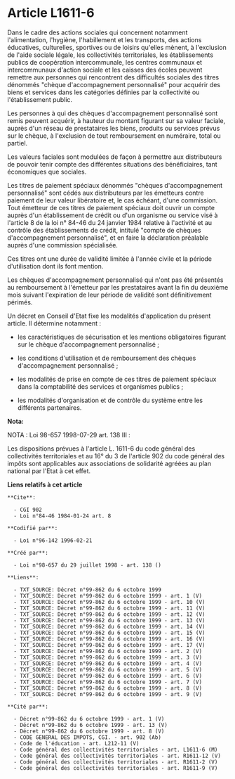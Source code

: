 # Article L1611-6

Dans le cadre des actions sociales qui concernent notamment l'alimentation, l'hygiène, l'habillement et les transports, des
actions éducatives, culturelles, sportives ou de loisirs qu'elles mènent, à l'exclusion de l'aide sociale légale, les
collectivités territoriales, les établissements publics de coopération intercommunale, les centres communaux et
intercommunaux d'action sociale et les caisses des écoles peuvent remettre aux personnes qui rencontrent des difficultés
sociales des titres dénommés "chèque d'accompagnement personnalisé" pour acquérir des biens et services dans les catégories
définies par la collectivité ou l'établissement public.

Les personnes à qui des chèques d'accompagnement personnalisé sont remis peuvent acquérir, à hauteur du montant figurant sur
sa valeur faciale, auprès d'un réseau de prestataires les biens, produits ou services prévus sur le chèque, à l'exclusion de
tout remboursement en numéraire, total ou partiel.

Les valeurs faciales sont modulées de façon à permettre aux distributeurs de pouvoir tenir compte des différentes situations
des bénéficiaires, tant économiques que sociales.

Les titres de paiement spéciaux dénommés "chèques d'accompagnement personnalisé" sont cédés aux distributeurs par les
émetteurs contre paiement de leur valeur libératoire et, le cas échéant, d'une commission. Tout émetteur de ces titres de
paiement spéciaux doit ouvrir un compte auprès d'un établissement de crédit ou d'un organisme ou service visé à l'article 8
de la loi n° 84-46 du 24 janvier 1984 relative à l'activité et au contrôle des établissements de crédit, intitulé "compte de
chèques d'accompagnement personnalisé", et en faire la déclaration préalable auprès d'une commission spécialisée.

Ces titres ont une durée de validité limitée à l'année civile et la période d'utilisation dont ils font mention.

Les chèques d'accompagnement personnalisé qui n'ont pas été présentés au remboursement à l'émetteur par les prestataires
avant la fin du deuxième mois suivant l'expiration de leur période de validité sont définitivement périmés.

Un décret en Conseil d'Etat fixe les modalités d'application du présent article. Il détermine notamment :

- les caractéristiques de sécurisation et les mentions obligatoires figurant sur le chèque d'accompagnement personnalisé ;

- les conditions d'utilisation et de remboursement des chèques d'accompagnement personnalisé ;

- les modalités de prise en compte de ces titres de paiement spéciaux dans la comptabilité des services et organismes
publics ;

- les modalités d'organisation et de contrôle du système entre les différents partenaires.

**Nota:**

NOTA : Loi 98-657 1998-07-29 art. 138 III :

Les dispositions prévues à l'article L. 1611-6 du code général des collectivités territoriales et au 16° du 3 de l'article
902 du code général des impôts sont applicables aux associations de solidarité agréées au plan national par l'Etat à cet
effet.

**Liens relatifs à cet article**

	**Cite**:

	  - CGI 902
	  - Loi n°84-46 1984-01-24 art. 8

	**Codifié par**:

	  - Loi n°96-142 1996-02-21

	**Créé par**:

	  - Loi n°98-657 du 29 juillet 1998 - art. 138 ()

	**Liens**:

	  - TXT_SOURCE: Décret n°99-862 du 6 octobre 1999
	  - TXT_SOURCE: Décret n°99-862 du 6 octobre 1999 - art. 1 (V)
	  - TXT_SOURCE: Décret n°99-862 du 6 octobre 1999 - art. 10 (V)
	  - TXT_SOURCE: Décret n°99-862 du 6 octobre 1999 - art. 11 (V)
	  - TXT_SOURCE: Décret n°99-862 du 6 octobre 1999 - art. 12 (V)
	  - TXT_SOURCE: Décret n°99-862 du 6 octobre 1999 - art. 13 (V)
	  - TXT_SOURCE: Décret n°99-862 du 6 octobre 1999 - art. 14 (V)
	  - TXT_SOURCE: Décret n°99-862 du 6 octobre 1999 - art. 15 (V)
	  - TXT_SOURCE: Décret n°99-862 du 6 octobre 1999 - art. 16 (V)
	  - TXT_SOURCE: Décret n°99-862 du 6 octobre 1999 - art. 17 (V)
	  - TXT_SOURCE: Décret n°99-862 du 6 octobre 1999 - art. 2 (V)
	  - TXT_SOURCE: Décret n°99-862 du 6 octobre 1999 - art. 3 (V)
	  - TXT_SOURCE: Décret n°99-862 du 6 octobre 1999 - art. 4 (V)
	  - TXT_SOURCE: Décret n°99-862 du 6 octobre 1999 - art. 5 (V)
	  - TXT_SOURCE: Décret n°99-862 du 6 octobre 1999 - art. 6 (V)
	  - TXT_SOURCE: Décret n°99-862 du 6 octobre 1999 - art. 7 (V)
	  - TXT_SOURCE: Décret n°99-862 du 6 octobre 1999 - art. 8 (V)
	  - TXT_SOURCE: Décret n°99-862 du 6 octobre 1999 - art. 9 (V)

	**Cité par**:

	  - Décret n°99-862 du 6 octobre 1999 - art. 1 (V)
	  - Décret n°99-862 du 6 octobre 1999 - art. 13 (V)
	  - Décret n°99-862 du 6 octobre 1999 - art. 8 (V)
	  - CODE GENERAL DES IMPOTS, CGI. - art. 902 (Ab)
	  - Code de l'éducation - art. L212-11 (V)
	  - Code général des collectivités territoriales - art. L1611-6 (M)
	  - Code général des collectivités territoriales - art. R1611-12 (V)
	  - Code général des collectivités territoriales - art. R1611-2 (V)
	  - Code général des collectivités territoriales - art. R1611-9 (V)
